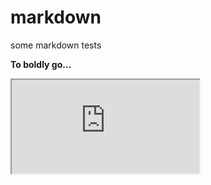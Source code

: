 # markdown
some markdown tests

<b>To boldly go...</b>
<iframe src="https://raw.github.com/ggolden/markdown/main/1.md" title="File 1"></iframe>
